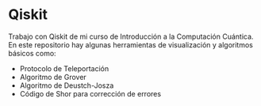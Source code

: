 # Qiskit

Trabajo con Qiskit de mi curso de Introducción a la Computación Cuántica. En este repositorio hay algunas herramientas de visualización y algoritmos básicos como:
- Protocolo de Teleportación
- Algoritmo de Grover
- Algoritmo de Deustch-Josza
- Código de Shor para corrección de errores


